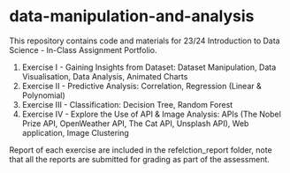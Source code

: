 # data-manipulation-and-analysis

This repository contains code and materials for 23/24 Introduction to Data Science - In-Class Assignment Portfolio.

1. Exercise I - Gaining Insights from Dataset: Dataset Manipulation, Data Visualisation, Data Analysis, Animated Charts
2. Exercise II - Predictive Analysis: Correlation, Regression (Linear & Polynomial)
3. Exercise III - Classification: Decision Tree, Random Forest
4. Exercise IV - Explore the Use of API & Image Analysis: APIs (The Nobel Prize API, OpenWeather API, The Cat API, Unsplash API), Web application, Image Clustering

Report of each exercise are included in the refelction_report folder, note that all the reports are submitted for grading as part of the assessment. 







